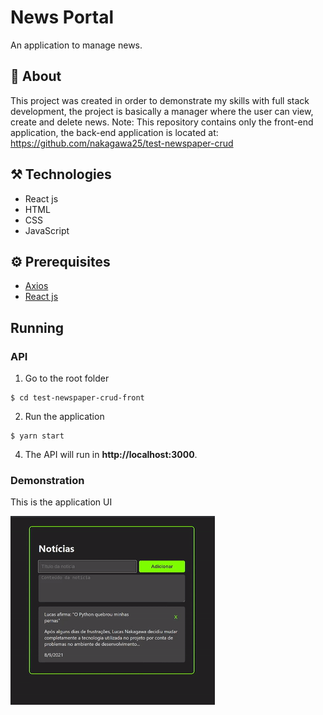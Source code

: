 # News Portal
An application to manage news.

## 📖 About
This project was created in order to demonstrate my skills with full stack development, the project is basically a manager where the user can view, create and delete news.
Note: This repository contains only the front-end application, the back-end application is located at: https://github.com/nakagawa25/test-newspaper-crud

## ⚒️ Technologies
- React js
- HTML
- CSS
- JavaScript

## ⚙️ Prerequisites
- [Axios](https://axios-http.com/)
- [React js](https://pt-br.reactjs.org/)

## Running
### API
1. Go to the root folder
```
$ cd test-newspaper-crud-front
```

2. Run the application
```
$ yarn start
```

4. The API will run in **http://localhost:3000**.

### Demonstration
This is the application UI

![](news_gif.gif)
